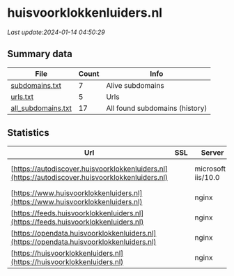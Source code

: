 # huisvoorklokkenluiders.nl
*Last update:2024-01-14 04:50:29*
## Summary data
| File       | Count | Info |
|------------|-------|------|
|[subdomains.txt](/data/huisvoorklokkenluiders/subdomains.txt)|7|Alive subdomains|
|[urls.txt](/data/huisvoorklokkenluiders/urls.txt)|5|Urls|
|[all_subdomains.txt](/data/huisvoorklokkenluiders/all_subdomains.txt)|17|All found subdomains (history)|
## Statistics
| Url | SSL | Server | Cookie | HSTS | CSP | XFO | XXP | RP | Tech |
|------------|-------|------|------|------|------|------|------|------|------|
|[https://autodiscover.huisvoorklokkenluiders.nl](https://autodiscover.huisvoorklokkenluiders.nl)| |microsoft-iis/10.0| | | |:white_check_mark: | |:white_check_mark: |IIS:10.0 Windows Ser...|
|[https://www.huisvoorklokkenluiders.nl](https://www.huisvoorklokkenluiders.nl)| |nginx| |:white_check_mark: | |:warning: |:white_check_mark: |:white_check_mark: |:white_check_mark: |Bloomreach HSTS Ngin...|
|[https://feeds.huisvoorklokkenluiders.nl](https://feeds.huisvoorklokkenluiders.nl)| |nginx| |:white_check_mark: | | |:white_check_mark: |:white_check_mark: |:white_check_mark: |HSTS Nginx|
|[https://opendata.huisvoorklokkenluiders.nl](https://opendata.huisvoorklokkenluiders.nl)| |nginx| |:white_check_mark: | | |:white_check_mark: |:white_check_mark: |:white_check_mark: |HSTS Nginx|
|[https://huisvoorklokkenluiders.nl](https://huisvoorklokkenluiders.nl)| |nginx| |:white_check_mark: | |:warning: |:white_check_mark: |:white_check_mark: |:white_check_mark: |HSTS Nginx|